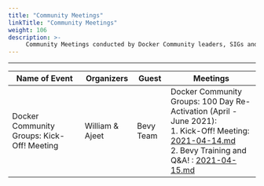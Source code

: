 ```yaml
---
title: "Community Meetings"
linkTitle: "Community Meetings"
weight: 106
description: >-
     Community Meetings conducted by Docker Community leaders, SIGs and task forces 
---
```


---

| Name of Event    |  Organizers     |    Guest | Meetings |
|-----------|-----------------|----------------|----------------|
| Docker Community Groups: Kick-Off! Meeting | William & Ajeet | Bevy Team | Docker Community Groups: 100 Day Re-Activation (April - June 2021):<br>  1. Kick-Off! Meeting: [2021-04-14.md](/docs/events/meetings/april/2021-04-14/)<br> 2. Bevy Training and Q&A! : [2021-04-15.md](/docs/events/meetings/april//2021-04-15/) 


















